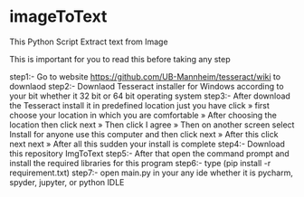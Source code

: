# imageToText
This Python Script Extract text from Image

This is important for you to read this before taking any step

step1:- Go to website https://github.com/UB-Mannheim/tesseract/wiki to downlaod
step2:- Downlaod Tesseract installer for Windows according to your bit whether it 32 bit or 64 bit operating system
step3:- After download the Tesseract install it in predefined location just you have click
        » first  choose your location in which you are comfortable
        » After choosing the location then click next
        » Then click I agree
        » Then on another screen select Install for anyone use this computer and then click next
        » After this click next next 
        » After all this sudden your install is complete
step4:- Download this repository ImgToText
step5:- After that open the command prompt and install the required libraries for this program
step6:- type (pip install -r requirement.txt)
step7:- open main.py in your any ide whether it is pycharm, spyder, jupyter, or python IDLE
